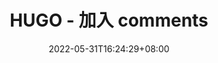 ---
title: "HUGO - 加入 comments"
description: 
date: 2022-05-31T16:24:29+08:00
math: 
license: 
hidden: false
comments: true
draft: true
---